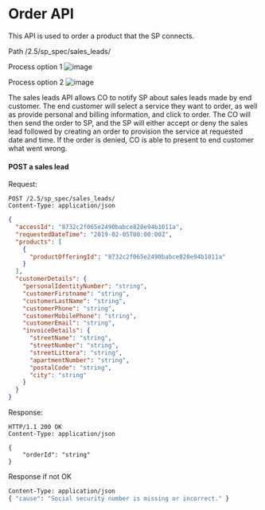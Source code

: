 # Order API

This API is used to order a product that the SP connects.

Path /2.5/sp_spec/sales_leads/

Process option 1
![image](https://user-images.githubusercontent.com/48377287/114038491-3490b000-9882-11eb-8b65-7a90fb1970d0.png)

Process option 2
![image](https://user-images.githubusercontent.com/906435/83942941-70895d80-a7f8-11ea-998f-840452e222f2.png)

The sales leads API allows CO to notify SP about sales leads made by end customer. The end customer will select a service they want to order, as well as provide personal and billing information, and click to order. The CO will then send the order to SP, and the SP will either accept or deny the sales lead followed by creating an order to provision the service at requested date and time. If the order is denied, CO is able to present to end customer what went wrong. 
  
#### POST a sales lead

Request:
  
```http
POST /2.5/sp_spec/sales_leads/
Content-Type: application/json
```
```json
{
  "accessId": "8732c2f065e2490babce820e94b1011a",
  "requestedDateTime": "2019-02-05T00:00:00Z",
  "products": [
    {
      "productOfferingId": "8732c2f065e2490babce820e94b1011a"
    }
  ],
  "customerDetails": {
    "personalIdentityNumber": "string",
    "customerFirstname": "string",
    "customerLastName": "string",
    "customerPhone": "string",
    "customerMobilePhone": "string",
    "customerEmail": "string",
    "invoiceDetails": {
      "streetName": "string",
      "streetNumber": "string",
      "streetLittera": "string",
      "apartmentNumber": "string",
      "postalCode": "string",
      "city": "string"
    }
  }
}
```

Response:

```
HTTP/1.1 200 OK
Content-Type: application/json

{
	"orderId": "string"
}
```

Response if not OK
```HTTP/1.1 400 Bad request
Content-Type: application/json
{ "cause": "Social security number is missing or incorrect." }
```
